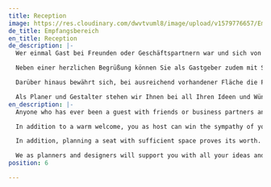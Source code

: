 ```yaml
---
title: Reception
image: https://res.cloudinary.com/dwvtvuml8/image/upload/v1579776657/Empfangsbereich-modern-innen-Empfang_duiire.jpg
de_title: Empfangsbereich
en_title: Reception
de_description: |-
  Wer einmal Gast bei Freunden oder Geschäftspartnern war und sich von der Türschwelle an rundherum wohl, ja fast wie Zuhause fühlte, hat erkannt: Der erste Eindruck gemeinsamer Zeit in guter Gesellschaft entsteht bereits im Empfangsbereich der Immobilie.

  Neben einer herzlichen Begrüßung können Sie als Gastgeber zudem mit Stauraum für Jacken und Mäntel, Schirmständer, Ablage für Taschen und Schuhe die Sympathie ihrer Gäste gewinnen. Ihr Empfangsbereich wird durch eine klare, ästhetische und zugleich funktionale Gestaltung Raum für Begegnungen sein. Ihre Garderobe kann dabei in getrennten und passgenauen Einbauschränken Platz finden. Vorausschauend geplante Sichtachsen lenken den Blick ihrer Gäste auf Kunst oder frische Blumen.

  Darüber hinaus bewährt sich, bei ausreichend vorhandener Fläche die Planung einer Sitzgelegenheit. Diese erhöht Ihren und den Komfort Ihrer Gäste und erleichtert das Aus- und Anziehen von Schuhen. Vielleicht ergibt sich in der Planung auch die Möglichkeit für ein Schlüsseltableau. Mit unseren passgenauen und individuell abgestimmten Einbauten lassen sich auch unansehnliche Elektroverteiler problemlos kaschieren.

  Als Planer und Gestalter stehen wir Ihnen bei all Ihren Ideen und Wünschen unterstützend und beratend zur Seite. Gemeinsam mit Ihnen entwickeln wir, selbst auf kleinem Raum, die optimale Lösung.
en_description: |-
  Anyone who has ever been a guest with friends or business partners and who felt comfortable, almost at home from the doorstep, has realized that the first impression of spending time together in good company is already in the reception area of ​​the property.

  In addition to a warm welcome, you as host can win the sympathy of your guests with additional storage space for jackets and coats, umbrella stands, storage for bags and shoes. In addition, your reception area is inviting when it is bright, aesthetically pleasing and functional. It is advisable to store your own wardrobe in optimally designed, fitted wardrobes. You can direct your guests' gaze to fresh flowers or art with interestingly designed visual axes.

  In addition, planning a seat with sufficient space proves its worth. This increases the comfort of your guests and makes it easier to take shoes off and on. Perhaps there is also the possibility of a key panel in the planning. It is also possible to have an electrical distributor cleverly concealed behind a decorative furniture front.

  We as planners and designers will support you with all your ideas and work with you to develop the optimal solution, even in the smallest space, an optimized result.
position: 6

---
```

